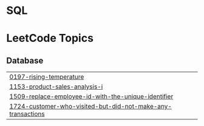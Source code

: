 # SQL
<!---LeetCode Topics Start-->
# LeetCode Topics
## Database
|  |
| ------- |
| [0197-rising-temperature](https://github.com/karadowning/SQL/tree/master/0197-rising-temperature) |
| [1153-product-sales-analysis-i](https://github.com/karadowning/SQL/tree/master/1153-product-sales-analysis-i) |
| [1509-replace-employee-id-with-the-unique-identifier](https://github.com/karadowning/SQL/tree/master/1509-replace-employee-id-with-the-unique-identifier) |
| [1724-customer-who-visited-but-did-not-make-any-transactions](https://github.com/karadowning/SQL/tree/master/1724-customer-who-visited-but-did-not-make-any-transactions) |
<!---LeetCode Topics End-->